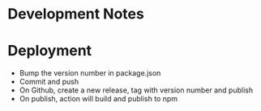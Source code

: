 # Development Notes



# Deployment

* Bump the version number in package.json
* Commit and push
* On Github, create a new release, tag with version number and publish
* On publish, action will build and publish to npm

